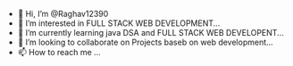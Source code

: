 - 👋 Hi, I’m @Raghav12390
- 👀 I’m interested in FULL STACK WEB DEVELOPMENT...
- 🌱 I’m currently learning java DSA and FULL STACK WEB DEVELOPENT...
- 💞️ I’m looking to collaborate on Projects baseb on web development...
- 📫 How to reach me ...

<!---
Raghav12390/Raghav12390 is a ✨ special ✨ repository because its `README.md` (this file) appears on your GitHub profile.
You can click the Preview link to take a look at your changes.
--->
